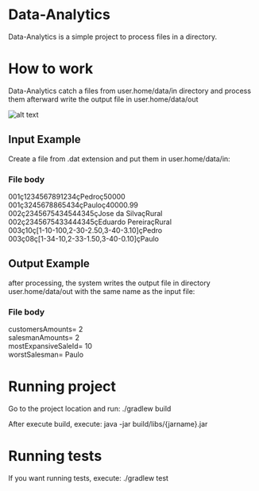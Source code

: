 # Data-Analytics

Data-Analytics is a simple project to process files in a directory.

# How to work

Data-Analytics catch a files from user.home/data/in directory and process them afterward write the output file in user.home/data/out

![alt text](https://i.imgur.com/p3q5n81.png)

## Input Example

Create a file from .dat extension and put them in user.home/data/in:

### File body

001ç1234567891234çPedroç50000  
001ç3245678865434çPauloç40000.99  
002ç2345675434544345çJose da SilvaçRural  
002ç2345675433444345çEduardo PereiraçRural  
003ç10ç[1-10-100,2-30-2.50,3-40-3.10]çPedro  
003ç08ç[1-34-10,2-33-1.50,3-40-0.10]çPaulo  

## Output Example

after processing, the system writes the output file in directory user.home/data/out with the same name as the input file:

### File body

customersAmounts= 2  
salesmanAmounts= 2  
mostExpansiveSaleId= 10   
worstSalesman= Paulo  

# Running project

Go to the project location and run: ./gradlew build

After execute build, execute: java -jar build/libs/{jarname}.jar

# Running tests

If you want running tests, execute: ./gradlew test
